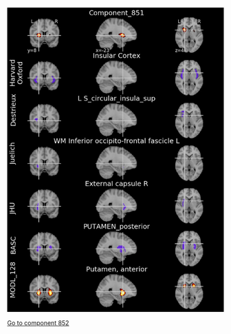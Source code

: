 


![851](preliminary/851.jpg "Component 851")

[Go to component 852](https://parietal-inria.github.io/MODL_atlas/1024/852 "Component 852")